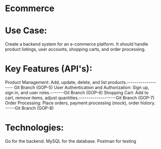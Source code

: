 # Ecommerce
# Use Case: 
Create a backend system for an e-commerce platform. It should handle product listings, user accounts, shopping carts, and order processing.
# Key Features (API's):
Product Management: Add, update, delete, and list products.------------------- Git Branch (GOP-5)
User Authentication and Authorization: Sign up, sign in, and user roles.-------Git Branch (GOP-6)
Shopping Cart: Add to cart, remove items, adjust quantities.-------------------Git Branch (GOP-7)
Order Processing: Place orders, payment processing (mock), order history. -----Git Branch (GOP-8)
# Technologies:
Go for the backend.
MySQL for the database.
Postman for testing
